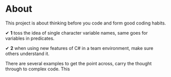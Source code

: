 ﻿# About

This project is about thinking before you code and form good coding habits.

✔  **1** toss the idea of single character variable names, same goes for variables in predicates. 

✔  **2** when using new features of C# in a team environment, make sure others understand it.

There are several examples to get the point across, carry the thought through to complex code. This 
